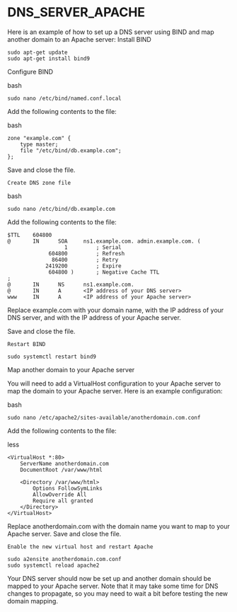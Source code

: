 # DNS_SERVER_APACHE

Here is an example of how to set up a DNS server using BIND and map another domain to an Apache server:
Install BIND



    sudo apt-get update
    sudo apt-get install bind9

Configure BIND

bash

    sudo nano /etc/bind/named.conf.local

Add the following contents to the file:

bash

    zone "example.com" {
        type master;
        file "/etc/bind/db.example.com";
    };

Save and close the file.

    Create DNS zone file

bash

    sudo nano /etc/bind/db.example.com

Add the following contents to the file:



    $TTL    604800
    @       IN      SOA     ns1.example.com. admin.example.com. (
                      1         ; Serial
                 604800         ; Refresh
                  86400         ; Retry
                2419200         ; Expire
                 604800 )       ; Negative Cache TTL
    ;
    @       IN      NS      ns1.example.com.
    @       IN      A       <IP address of your DNS server>
    www     IN      A       <IP address of your Apache server>

Replace example.com with your domain name, <IP address of your DNS server> with the IP address of your DNS server, and <IP address of your Apache server> with the IP address of your Apache server.

Save and close the file.

    Restart BIND

    sudo systemctl restart bind9

Map another domain to your Apache server

You will need to add a VirtualHost configuration to your Apache server to map the domain to your Apache server. Here is an example configuration:

bash

    sudo nano /etc/apache2/sites-available/anotherdomain.com.conf

Add the following contents to the file:

less

    <VirtualHost *:80>
        ServerName anotherdomain.com
        DocumentRoot /var/www/html

        <Directory /var/www/html>
            Options FollowSymLinks
            AllowOverride All
            Require all granted
        </Directory>
    </VirtualHost>

Replace anotherdomain.com with the domain name you want to map to your Apache server. Save and close the file.

    Enable the new virtual host and restart Apache

    sudo a2ensite anotherdomain.com.conf
    sudo systemctl reload apache2

Your DNS server should now be set up and another domain should be mapped to your Apache server. Note that it may take some time for DNS changes to propagate, so you may need to wait a bit before testing the new domain mapping.
